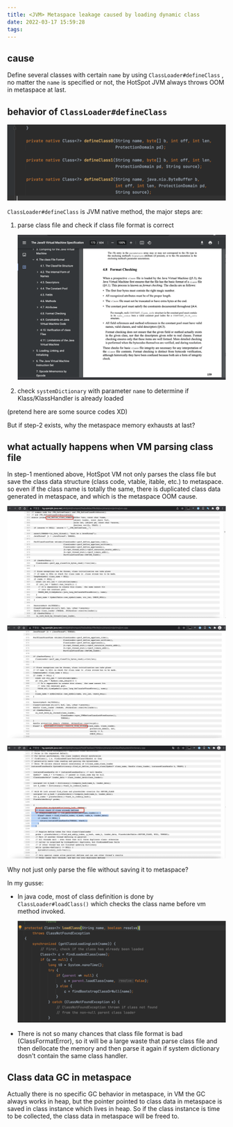 ```yaml
---
title: <JVM> Metaspace leakage caused by loading dynamic class
date: 2022-03-17 15:59:28
tags:
---
```


## cause

Define several classes with certain `name` by using `ClassLoader#defineClass` , no matter the `name` is specified or not, the HotSpot JVM always throws OOM in metaspace at last.

## behavior of `ClassLoader#defineClass`

![defineClass](jvm-metaspace-leakage-caused-by-loading-dynamic-class/0.png)

`ClassLoader#defineClass` is JVM native method, the major steps are:

1. parse class file and check if class file format is correct
   
   ![vm specification](jvm-metaspace-leakage-caused-by-loading-dynamic-class/1.png)

2. check `systemDictionary` with parameter `name` to determine if Klass/KlassHandler is already loaded

(pretend here are some source codes XD)

But if step-2 exists, why the metaspace memory exhausts at last?

## what actually happens when VM parsing class file

In step-1 mentioned above, HotSpot VM not only parses the class file but save the class data structure (class code, vtable, itable, etc.) to metaspace. so even if the class name is totally the same, there is duplicated class data generated in metaspace, and which is the metaspace OOM cause.

![native define class](jvm-metaspace-leakage-caused-by-loading-dynamic-class/2.png)

![find klass in dict](jvm-metaspace-leakage-caused-by-loading-dynamic-class/3.png)

![check if class already defined](jvm-metaspace-leakage-caused-by-loading-dynamic-class/4.png)

Why not just only parse the file without saving it to metaspace?

In my gusse:

- In java code, most of class definition is done by `ClassLoader#loadClass()` which checks the class name before vm method invoked.
  
  ![loadClass in java](jvm-metaspace-leakage-caused-by-loading-dynamic-class/5.png)

- There is not so many chances that class file format is bad (ClassFormatError), so it will be a large waste that parse class file and then dellocate the memory and then parse it again if system dictionary dosn't contain the same class handler.

## Class data GC in metaspace

Actually there is no specific GC behavior in metaspace, in VM the GC always works in heap, but the pointer pointed to class data in metaspace is saved in class instance which lives in heap. So if the class instance is time to be collected, the class data in metaspace will be freed to.
